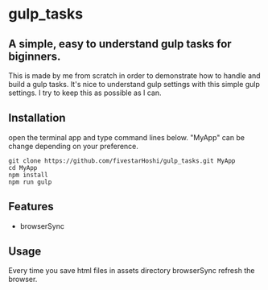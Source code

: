 # gulp_tasks

## A simple, easy to understand gulp tasks for biginners.  
This is made by me from scratch in order to demonstrate how to handle and build a gulp tasks. It's nice to understand gulp settings with this simple gulp settings. I try to keep this as possible as I can.

## Installation
open the terminal app and type command lines below.
"MyApp" can be change depending on your preference.
```
git clone https://github.com/fivestarHoshi/gulp_tasks.git MyApp
cd MyApp
npm install
npm run gulp

```
## Features
- browserSync

## Usage
Every time you save html files in assets directory browserSync refresh the browser.

